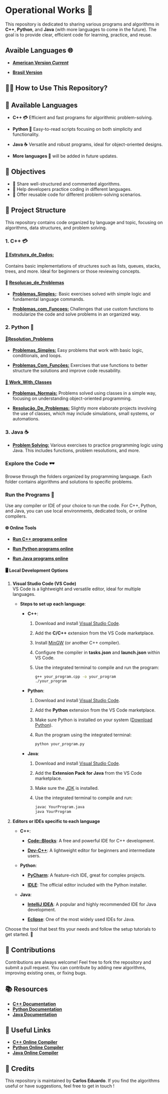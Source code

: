 # Operational Works 🚀

This repository is dedicated to sharing various programs and algorithms in **C++**, **Python**, and **Java** (with more languages to come in the future). The goal is to provide clear, efficient code for learning, practice, and reuse.

## Avaible Languages 🌐

- **[American Version *Current*](https://github.com/Karlos-Eduardo-Mrqs/Operational_Works/blob/main/README.md)**

- **[Brasil Version](https://github.com/Karlos-Eduardo-Mrqs/Operational_Works/blob/main/README-BR.md)**

## 🧑‍💻 How to Use This Repository?

## 🚀 Available Languages

- **C++ 💳** Efficient and fast programs for algorithmic problem-solving.

- **Python 🐍** Easy-to-read scripts focusing on both simplicity and functionality.

- **Java ☕** Versatile and robust programs, ideal for object-oriented designs.

- **More languages 🚀** will be added in future updates.

## 🎯 Objectives

- 📱 Share well-structured and commented algorithms.
- 💁 Help developers practice coding in different languages.
- 🤺 Offer reusable code for different problem-solving scenarios.

## 📂 Project Structure  

This repository contains code organized by language and topic, focusing on algorithms, data structures, and problem solving.

### 1. C++ 💳

#### [📁 **Estrutura_de_Dados:**](https://github.com/Karlos-Eduardo-Mrqs/Operational_Works/tree/main/Programming%20In%20C%2B%2B/estrutura_de_dados)  

Contains basic implementations of structures such as lists, queues, stacks, trees, and more. Ideal for beginners or those reviewing concepts.

#### 📁 [**Resolucao_de_Problemas**](https://github.com/Karlos-Eduardo-Mrqs/Operational_Works/tree/main/Programming%20In%20C%2B%2B/resolucao_de_problemas)  

- [**Problemas_Simples:**](https://github.com/Karlos-Eduardo-Mrqs/Operational_Works/tree/main/Programming%20In%20C%2B%2B/resolucao_de_problemas/problemas_simples): Basic exercises solved with simple logic and fundamental language commands.  

- [**Problemas_com_Funcoes:**](https://github.com/Karlos-Eduardo-Mrqs/Operational_Works/tree/main/Programming%20In%20C%2B%2B/resolucao_de_problemas/problemas_com_funcoes) Challenges that use custom functions to modularize the code and solve problems in an organized way.

### 2. Python 🐍

#### [📁**Resolution_Problems**](https://github.com/Karlos-Eduardo-Mrqs/Operational_Works/tree/main/Programming%20In%20Python/resolution_problems)  

- [**Problemas_Simples:**](https://github.com/Karlos-Eduardo-Mrqs/Operational_Works/tree/main/Programming%20In%20Python/resolution_problems/simple_problems) Easy problems that work with basic logic, conditionals, and loops.  

- [**Problemas_Com_Funções:**](https://github.com/Karlos-Eduardo-Mrqs/Operational_Works/tree/main/Programming%20In%20Python/resolution_problems/functions_problems) Exercises that use functions to better structure the solutions and improve code reusability.

#### [📁 **Work_With_Classes**](https://github.com/Karlos-Eduardo-Mrqs/Operational_Works/tree/main/Programming%20In%20Python/works_with_classes)  

- [**Problemas_Normais:**](https://github.com/Karlos-Eduardo-Mrqs/Operational_Works/tree/main/Programming%20In%20Python/works_with_classes/normal_problems) Problems solved using classes in a simple way, focusing on understanding object-oriented programming.  

- [**Resolução_De_Problemas:**](https://github.com/Karlos-Eduardo-Mrqs/Operational_Works/tree/main/Programming%20In%20Python/works_with_classes/Projects_Resolutions) Slightly more elaborate projects involving the use of classes, which may include simulations, small systems, or automations.

### 3. Java ☕

- [**Problem Solving:**](https://github.com/Karlos-Eduardo-Mrqs/Operational_Works/tree/main/Programming%20In%20Java) Various exercises to practice programming logic using Java. This includes functions, problem resolutions, and more.

### Explore the Code 🕶️ 

Browse through the folders organized by programming language. Each folder contains algorithms and solutions to specific problems.

### Run the Programs 🏃

Use any compiler or IDE of your choice to run the code. For C++, Python, and Java, you can use local environments, dedicated tools, or online compilers.  

#### 🌐 Online Tools

- **[Run C++ programs online](https://www.programiz.com/cpp-programming/online-compiler/)**  

- **[Run Python programs online](https://www.programiz.com/python-programming/online-compiler/)**  

- **[Run Java programs online](https://www.programiz.com/java-programming/online-compiler/)**  

#### 🖥️ Local Development Options

1. **Visual Studio Code (VS Code)**  
   VS Code is a lightweight and versatile editor, ideal for multiple languages.  

   - **Steps to set up each language**:  

     - **C++**:  
       1. Download and install [Visual Studio Code](https://code.visualstudio.com/).  

       2. Add the **C/C++** extension from the VS Code marketplace.  

       3. Install [MinGW](https://sourceforge.net/projects/mingw/) (or another C++ compiler).  

       4. Configure the compiler in **tasks.json** and **launch.json** within VS Code.  
       5. Use the integrated terminal to compile and run the program:  

          ```bash
          g++ your_program.cpp -o your_program
          ./your_program
          ```

     - **Python**:  
       1. Download and install [Visual Studio Code](https://code.visualstudio.com/).  

       2. Add the **Python** extension from the VS Code marketplace.  
       3. Make sure Python is installed on your system ([Download Python](https://www.python.org/downloads/)).  

       4. Run the program using the integrated terminal:  

          ```bash
          python your_program.py
          ```

     - **Java**:  

       1. Download and install [Visual Studio Code](https://code.visualstudio.com/).  

       2. Add the **Extension Pack for Java** from the VS Code marketplace.  

       3. Make sure the [JDK](https://www.oracle.com/java/technologies/javase-downloads.html) is installed.  

       4. Use the integrated terminal to compile and run:  

          ```bash
          javac YourProgram.java
          java YourProgram
          ```

2. **Editors or IDEs specific to each language**  

   - **C++**:  

     - **[Code::Blocks](https://www.codeblocks.org/)**: A free and powerful IDE for C++ development.  

     - **[Dev-C++](https://sourceforge.net/projects/orwelldevcpp/)**: A lightweight editor for beginners and intermediate users.  

   - **Python**:  

     - **[PyCharm](https://www.jetbrains.com/pycharm/)**: A feature-rich IDE, great for complex projects.  

     - **[IDLE](https://docs.python.org/3/library/idle.html)**: The official editor included with the Python installer.  

   - **Java**:  

     - **[IntelliJ IDEA](https://www.jetbrains.com/idea/)**: A popular and highly recommended IDE for Java development.  

     - **[Eclipse](https://www.eclipse.org/)**: One of the most widely used IDEs for Java.

Choose the tool that best fits your needs and follow the setup tutorials to get started. 🚀

## 👥 Contributions

Contributions are always welcome! Feel free to fork the repository and submit a pull request. You can contribute by adding new algorithms, improving existing ones, or fixing bugs.

## 📚 Resources

- **[C++ Documentation](https://en.cppreference.com/w/)**  
- **[Python Documentation](https://docs.python.org/3/)**  
- **[Java Documentation](https://docs.oracle.com/javase/)**  

## 🔗 Useful Links

- **[C++ Online Compiler](https://www.programiz.com/cpp-programming/online-compiler/)**  
- **[Python Online Compiler](https://www.programiz.com/python-programming/online-compiler/)**  
- **[Java Online Compiler](https://www.programiz.com/java-programming/online-compiler/)**  

## 🏅 Credits

This repository is maintained by **Carlos Eduardo**. If you find the algorithms useful or have suggestions, feel free to get in touch !